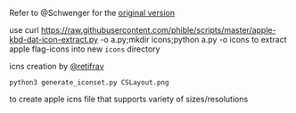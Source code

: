 Refer to @Schwenger for the [original version](https://github.com/Schwenger/CSKey)

use 
    curl https://raw.githubusercontent.com/phible/scripts/master/apple-kbd-dat-icon-extract.py -o a.py;mkdir icons;python a.py -o icons
to extract apple flag-icons into new `icons` directory


icns creation by [@retifrav](https://github.com/retifrav/python-scripts/blob/master/generate-iconset/generate-iconset.py)

    python3 generate_iconset.py CSLayout.png

to create apple icns file that supports variety of sizes/resolutions
